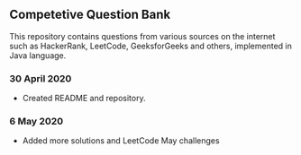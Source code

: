 ## Competetive Question Bank

This repository contains questions from various sources on the internet such as HackerRank, LeetCode, GeeksforGeeks and others, implemented in Java language.

### 30 April 2020
- Created README and repository. 


### 6 May 2020
- Added more solutions and LeetCode May challenges